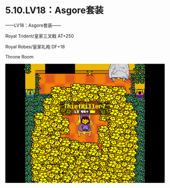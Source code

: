 # 5.10.LV18：Asgore套装



——LV18：Asgore套装——

Royal Trident/皇家三叉戟 AT+250

Royal Robes/皇家礼袍 DF+18

Throne Room

![15](15.png)

